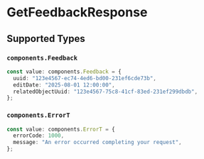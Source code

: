 # GetFeedbackResponse


## Supported Types

### `components.Feedback`

```typescript
const value: components.Feedback = {
  uuid: "123e4567-ec74-4ed6-bd00-231ef6cde73b",
  editDate: "2025-08-01 12:00:00",
  relatedObjectUuid: "123e4567-75c8-41cf-83ed-231ef299dbdb",
};
```

### `components.ErrorT`

```typescript
const value: components.ErrorT = {
  errorCode: 1000,
  message: "An error occurred completing your request",
};
```

